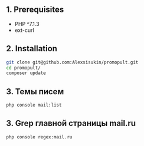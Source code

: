 ## 1. Prerequisites

* PHP ^7.1.3
* ext-curl

## 2. Installation



```sh
git clone git@github.com:Alexsisukin/promopult.git
cd promopult/ 
composer update
```

## 3. Темы писем
```sh
php console mail:list
```

## 3. Grep главной страницы mail.ru
```sh
php console regex:mail.ru
```
